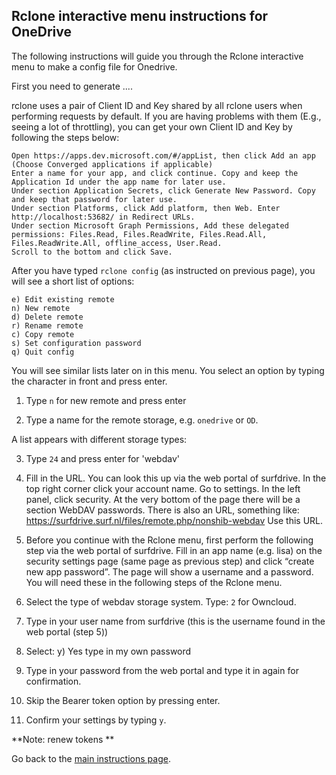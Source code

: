 ## Rclone interactive menu instructions for OneDrive

The following instructions will guide you through the Rclone interactive menu to make a config file for Onedrive.


First you need to generate ....

rclone uses a pair of Client ID and Key shared by all rclone users when performing requests by default. If you are having problems with them (E.g., seeing a lot of throttling), you can get your own Client ID and Key by following the steps below:

    Open https://apps.dev.microsoft.com/#/appList, then click Add an app (Choose Converged applications if applicable)
    Enter a name for your app, and click continue. Copy and keep the Application Id under the app name for later use.
    Under section Application Secrets, click Generate New Password. Copy and keep that password for later use.
    Under section Platforms, click Add platform, then Web. Enter http://localhost:53682/ in Redirect URLs.
    Under section Microsoft Graph Permissions, Add these delegated permissions: Files.Read, Files.ReadWrite, Files.Read.All, Files.ReadWrite.All, offline_access, User.Read.
    Scroll to the bottom and click Save.





After you have typed `rclone config` (as instructed on previous page), you will see a short list of options:

```
e) Edit existing remote
n) New remote
d) Delete remote
r) Rename remote
c) Copy remote
s) Set configuration password
q) Quit config
```
You will see similar lists later on in this menu. You select an option by typing the character in front and press enter.

1.	Type `n` for new remote and press enter

2.  Type a name for the remote storage, e.g. `onedrive` or `OD`.

A list appears with different storage types:

3.  Type `24` and press enter for 'webdav'

4.	Fill in the URL. You can look this up via the web portal of surfdrive. In the top right corner click your account name. Go to settings. In the left panel, click security. At the very bottom of the page there will be a section WebDAV passwords. There is also an URL, something like: https://surfdrive.surf.nl/files/remote.php/nonshib-webdav Use this URL.

5.	Before you continue with the Rclone menu, first perform the following step via the web portal of surfdrive. Fill in an app name (e.g. lisa) on the security settings page (same page as previous step) and click “create new app password”. The page will show a username and a password. You will need these in the following steps of the Rclone menu.

6.	Select the type of webdav storage system. Type: `2` for Owncloud.
6.	Type in your user name from surfdrive (this is the username found in the web portal (step 5))
7.	Select: y) Yes type in my own password
8.	Type in your password from the web portal and type it in again for confirmation. 
9.  Skip the Bearer token option by pressing enter.
9.	Confirm your settings by typing `y`.

**Note: renew tokens ** 


Go back to the [main instructions page](./surfdrive.md).
